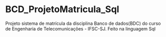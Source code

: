 # BCD_ProjetoMatricula_Sql
Projeto sistema de matrícula da disciplina Banco de dados(BDC) do curso de Engenharia de Telecomunicações - IFSC-SJ. Feito na linguagem Sql
